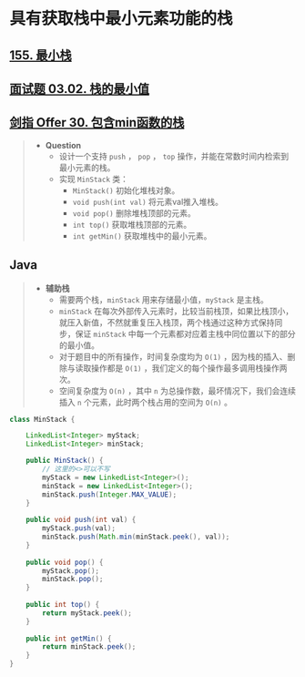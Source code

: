 # 具有获取栈中最小元素功能的栈

## [155. 最小栈](https://leetcode.cn/problems/min-stack/)

## [面试题 03.02. 栈的最小值](https://leetcode.cn/problems/min-stack-lcci/)

## [剑指 Offer 30. 包含min函数的栈](https://leetcode.cn/problems/bao-han-minhan-shu-de-zhan-lcof/)

> - **Question**
>   - 设计一个支持 `push` ， `pop` ， `top` 操作，并能在常数时间内检索到最小元素的栈。
>   - 实现 `MinStack` 类：
>     - `MinStack()` 初始化堆栈对象。
>     - `void push(int val)` 将元素val推入堆栈。
>     - `void pop()` 删除堆栈顶部的元素。
>     - `int top()` 获取堆栈顶部的元素。
>     - `int getMin()` 获取堆栈中的最小元素。

## Java

> - **辅助栈**
>   - 需要两个栈，`minStack` 用来存储最小值，`myStack` 是主栈。
>   - `minStack` 在每次外部传入元素时，比较当前栈顶，如果比栈顶小，就压入新值，不然就重复压入栈顶，两个栈通过这种方式保持同步，保证 `minStack` 中每一个元素都对应着主栈中同位置以下的部分的最小值。
>   - 对于题目中的所有操作，时间复杂度均为 `O(1)` ，因为栈的插入、删除与读取操作都是 `O(1)` ，我们定义的每个操作最多调用栈操作两次。
>   - 空间复杂度为 `O(n)` ，其中 `n` 为总操作数，最坏情况下，我们会连续插入 `n` 个元素，此时两个栈占用的空间为 `O(n)` 。

```java
class MinStack {

    LinkedList<Integer> myStack;
    LinkedList<Integer> minStack;

    public MinStack() {
        // 这里的<>可以不写
        myStack = new LinkedList<Integer>();
        minStack = new LinkedList<Integer>();
        minStack.push(Integer.MAX_VALUE);
    }
    
    public void push(int val) {
        myStack.push(val);
        minStack.push(Math.min(minStack.peek(), val));
    }
    
    public void pop() {
        myStack.pop();
        minStack.pop();
    }
    
    public int top() {
        return myStack.peek();
    }
    
    public int getMin() {
        return minStack.peek();
    }
}
```
